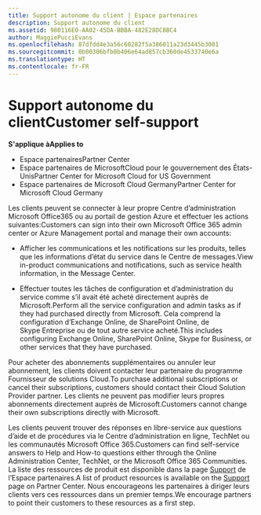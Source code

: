 ```yaml
---
title: Support autonome du client | Espace partenaires
description: Support autonome du client
ms.assetid: 980116E0-AA02-45DA-BBBA-482E28DC8BC4
author: MaggiePucciEvans
ms.openlocfilehash: 87dfdd4e3a56c60282f5a386011a23d3445b3001
ms.sourcegitcommit: 0b00306bfb0b406e64ad857cb360de4533740e6a
ms.translationtype: HT
ms.contentlocale: fr-FR
---
```

# <a name="customer-self-support"></a><span data-ttu-id="a37b6-103">Support autonome du client</span><span class="sxs-lookup"><span data-stu-id="a37b6-103">Customer self-support</span></span>

**<span data-ttu-id="a37b6-104">S'applique à</span><span class="sxs-lookup"><span data-stu-id="a37b6-104">Applies to</span></span>**

-  <span data-ttu-id="a37b6-105">Espace partenaires</span><span class="sxs-lookup"><span data-stu-id="a37b6-105">Partner Center</span></span>
-  <span data-ttu-id="a37b6-106">Espace partenaires de MicrosoftCloud pour le gouvernement des États-Unis</span><span class="sxs-lookup"><span data-stu-id="a37b6-106">Partner Center for Microsoft Cloud for US Government</span></span>
-  <span data-ttu-id="a37b6-107">Espace partenaires de Microsoft Cloud Germany</span><span class="sxs-lookup"><span data-stu-id="a37b6-107">Partner Center for Microsoft Cloud Germany</span></span>

<span data-ttu-id="a37b6-108">Les clients peuvent se connecter à leur propre Centre d’administration Microsoft Office365 ou au portail de gestion Azure et effectuer les actions suivantes:</span><span class="sxs-lookup"><span data-stu-id="a37b6-108">Customers can sign into their own Microsoft Office 365 admin center or Azure Management portal and manage their own accounts:</span></span>

-   <span data-ttu-id="a37b6-109">Afficher les communications et les notifications sur les produits, telles que les informations d’état du service dans le Centre de messages.</span><span class="sxs-lookup"><span data-stu-id="a37b6-109">View in-product communications and notifications, such as service health information, in the Message Center.</span></span>

-   <span data-ttu-id="a37b6-110">Effectuer toutes les tâches de configuration et d’administration du service comme s’il avait été acheté directement auprès de Microsoft.</span><span class="sxs-lookup"><span data-stu-id="a37b6-110">Perform all the service configuration and admin tasks as if they had purchased directly from Microsoft.</span></span> <span data-ttu-id="a37b6-111">Cela comprend la configuration d’Exchange&nbsp;Online, de SharePoint&nbsp;Online, de Skype&nbsp;Entreprise ou de tout autre service acheté.</span><span class="sxs-lookup"><span data-stu-id="a37b6-111">This includes configuring Exchange Online, SharePoint Online, Skype for Business, or other services that they have purchased.</span></span>

<span data-ttu-id="a37b6-112">Pour acheter des abonnements supplémentaires ou annuler leur abonnement, les clients doivent contacter leur partenaire du programme Fournisseur de solutions Cloud.</span><span class="sxs-lookup"><span data-stu-id="a37b6-112">To purchase additional subscriptions or cancel their subscriptions, customers should contact their Cloud Solution Provider partner.</span></span> <span data-ttu-id="a37b6-113">Les clients ne peuvent pas modifier leurs propres abonnements directement auprès de Microsoft.</span><span class="sxs-lookup"><span data-stu-id="a37b6-113">Customers cannot change their own subscriptions directly with Microsoft.</span></span>

<span data-ttu-id="a37b6-114">Les clients peuvent trouver des réponses en libre-service aux questions d’aide et de procédures via le Centre d’administration en ligne, TechNet ou les communautés Microsoft Office&nbsp;365.</span><span class="sxs-lookup"><span data-stu-id="a37b6-114">Customers can find self-service answers to Help and How-to questions either through the Online Administration Center, TechNet, or the Microsoft Office 365 Communities.</span></span> <span data-ttu-id="a37b6-115">La liste des ressources de produit est disponible dans la page [Support](https://partnercenter.microsoft.com/partner/support) de l’Espace partenaires.</span><span class="sxs-lookup"><span data-stu-id="a37b6-115">A list of product resources is available on the [Support](https://partnercenter.microsoft.com/partner/support) page on Partner Center.</span></span> <span data-ttu-id="a37b6-116">Nous encourageons les partenaires à diriger leurs clients vers ces ressources dans un premier temps.</span><span class="sxs-lookup"><span data-stu-id="a37b6-116">We encourage partners to point their customers to these resources as a first step.</span></span>

 

 



